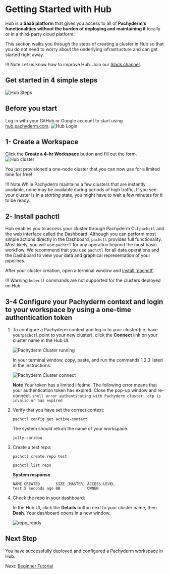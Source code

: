 # Getting Started with Hub

Hub is a **SaaS platform** that 
gives you access to all of **Pachyderm's functionalities
without the burden of deploying and maintaining it** locally
or in a third-party cloud platform. 

This section walks you through
the steps of creating a cluster in Hub so that
you do not need to worry about the underlying infrastructure
and can get started right away.

!!! Note
    Let us know how to improve Hub. Join our [Slack channel](http://slack.pachyderm.io).
## Get started in 4 simple steps
![Hub Steps](../images/hub_steps.png)
## Before you start
Log in with your GitHub or Google account to start using [hub.pachyderm.com](https://hub.pachyderm.com). 
![Hub Login](../images/hub_login.png)
## 1- Create a Workspace 
Click the **Create a 4-hr Workspace** button and fill out the form.
![Hub cluster](../images/hub_create_workspace.png)

You just provisioned a one-node cluster that you can now use for
a limited time for free!

!!! Note
      While Pachyderm maintains a few clusters that are instantly
      available, none may be available during periods of high traffic. If
      you see your cluster is in a *starting* state, you might have to wait a few
      minutes for it to be ready.

## 2- Install pachctl
Hub enables you to access your cluster through Pachyderm 
CLI `pachctl` and the web interface called the Dashboard.
Although you can perform most simple actions directly in the Dashboard,
`pachctl` provides full functionality. Most likely, you will use
`pachctl` for any operation beyond the most basic workflow.
We recommend that you use `pachctl` for all data operations and
the Dashboard to view your data and graphical representation of your
pipelines.

After your cluster creation, open a terminal window and [install 'pachctl'](https://docs.pachyderm.com/latest/getting_started/local_installation/#install-pachctl).

!!! Warning
    `kubectl` commands are not supported for the clusters deployed
    on Hub.
## 3-4 Configure your Pachyderm context and login to your workspace by using a one-time authentication token
1. To configure a Pachyderm context and log in to your cluster
(i.e. have your`pachctl` point to your new cluster), click the **Connect** link on your cluster name in the Hub UI.

      ![Pachyderm Cluster running](../images/hub_cluster_running.png)

      In your terminal window, copy, paste, and run the commands 1,2,3 listed in the instructions.

      ![Pachyderm Cluster connect](../images/hub_cluster_connect.png)

      **Note**
            Your token has a limited lifetime. The following error means that your authentication
            token has expired. Close the pop-up window and re-connect.
            ```shell
               error authenticating with Pachyderm cluster: otp is invalid or has expired
            ```

1. Verify that you have set the correct context:

      ```shell
      pachctl config get active-context
      ```
      The system should return the name of your workspace. 
      ```
      jolly-caribou
      ```

1. Create a test repo:

      ```shell
      pachctl create repo test
      ```
      ```shell
      pachctl list repo
      ```
      **System response**
      ```
      NAME CREATED       SIZE (MASTER) ACCESS LEVEL
      test 5 seconds ago 0B            OWNER    
      ```

1. Check the repo in your dashboard:

      In the Hub UI, click the **Details** button next to your cluster name,
      then **Dash**. Your dashboard opens in a new window.

      ![repo_ready](../images/hub_dash_ready.png)

## Next Step

You have successfully deployed and configured a Pachyderm
workspace in Hub.

Next: [Beginner Tutorial](../getting_started/beginner_tutorial.md)
